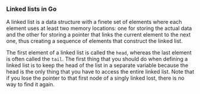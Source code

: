### Linked lists in Go
A linked list is a data structure with a finete set of elements where each element uses at least two memory locations: one for storing the actual data and the other for storing a pointer that links the current element to the next one, thus creating a sequence of elements that construct the linked list.

The first element of a linked list is called the `head`, whereas the last element is often called the `tail`. The first thing that you should do when defining a linked list is to keep the head of the list in a separate variable because the head is the only thing that you have to access the entire linked list. Note that if you lose the pointer to that first node of a singly linked lost, there is no way to find it again.